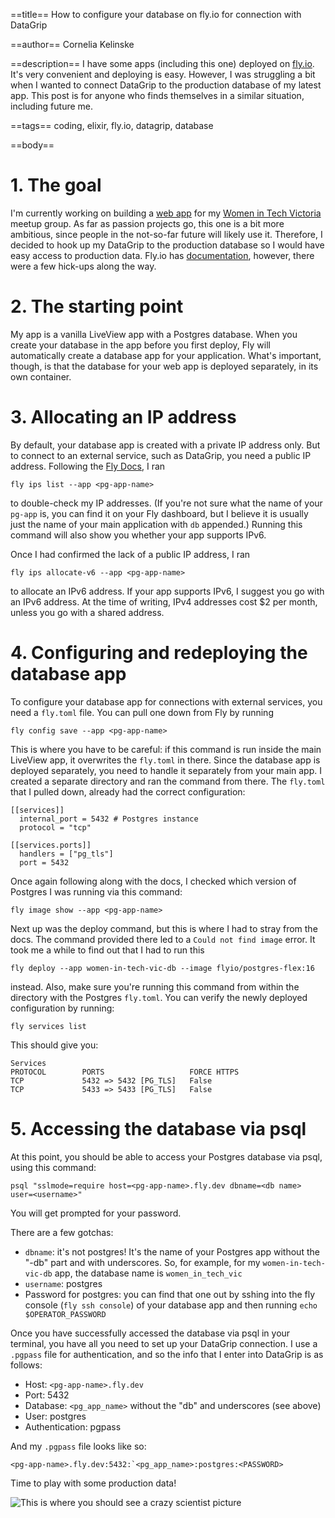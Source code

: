 ==title==
How to configure your database on fly.io for connection with DataGrip

==author==
Cornelia Kelinske

==description==
I have some apps (including this one) deployed on [fly.io](https://fly.io/). It's very convenient and deploying is easy. However, I was struggling a bit when I wanted to connect DataGrip to the production database of my latest app. This post is for anyone who finds themselves in a similar situation, including future me. 


==tags==
coding, elixir, fly.io, datagrip, database

==body==

# 1. The goal

I'm currently working on building a [web app](https://women-in-tech-vic.fly.dev/) for my [Women in Tech Victoria](https://www.meetup.com/women-in-tech-victoria/) meetup group.
As far as passion projects go, this one is a bit more ambitious, since people in the not-so-far future will likely use it.
Therefore, I decided to hook up my DataGrip to the production database so I would have easy access to production data. Fly.io has [documentation](https://fly.io/docs/postgres/connecting/connecting-external/),
however, there were a few hick-ups along the way.


# 2. The starting point

My app is a vanilla LiveView app with a Postgres database. When you create your database in the app before you first deploy,
Fly will automatically create a database app for your application. What's important, though, is that the database for
your web app is deployed separately, in its own container. 
 

# 3. Allocating an IP address

By default, your database app is created with a private IP address only. But to connect to an external service, such as DataGrip, you need a public IP address. Following the [Fly Docs](https://fly.io/docs/postgres/connecting/connecting-external/), I ran

```
fly ips list --app <pg-app-name>
```
to double-check my IP addresses. (If you're not sure what the name of your `pg-app` is, you
can find it on your Fly dashboard, but I believe it is usually just the name of your main application with `db` appended.) Running this command will 
also show you whether your app supports IPv6. 

Once I had confirmed the lack of a public IP address, I ran

```
fly ips allocate-v6 --app <pg-app-name>
```
to allocate an IPv6 address. If your app supports IPv6, I suggest
you go with an IPv6 address. At the time of writing, IPv4 addresses cost $2 per month, unless you go with a shared address.


# 4. Configuring and redeploying the database app 

To configure your database app for connections with external services, you need a `fly.toml` file. You can pull one down from
Fly by running 
```
fly config save --app <pg-app-name>
```
This is where you have to be careful: if this command is run inside the main 
LiveView app, it overwrites the `fly.toml` in there. Since the database app is deployed separately, you need to handle it separately from your main app.
I created a separate directory and ran the command from there. The `fly.toml` that I pulled down, already had the correct configuration:

```
[[services]]
  internal_port = 5432 # Postgres instance
  protocol = "tcp"

[[services.ports]]
  handlers = ["pg_tls"]
  port = 5432

```

Once again following along with the docs, I checked which version of Postgres I was running via this command:

```
fly image show --app <pg-app-name>
```

Next up was the deploy command, but this is where I had to stray from the docs. The command provided there led to a `Could not find image` error.
It took me a while to find out that I had to run this

```
fly deploy --app women-in-tech-vic-db --image flyio/postgres-flex:16
```
instead. Also, make sure you're running this command from within
the directory with the Postgres `fly.toml`. You can verify the newly deployed configuration by running: 

```
fly services list
```

 This should give you:

```
Services
PROTOCOL        PORTS                   FORCE HTTPS
TCP             5432 => 5432 [PG_TLS]   False
TCP             5433 => 5433 [PG_TLS]   False
```


# 5. Accessing the database via psql

At this point, you should be able to access your Postgres database via psql, using this command:

```
psql "sslmode=require host=<pg-app-name>.fly.dev dbname=<db name> user=<username>"
```

You will get prompted for your password.

There are a few gotchas:
*   `dbname`: it's not postgres! It's the name of your Postgres app without the "-db" part and with underscores. So, for example, for my `women-in-tech-vic-db` app, the database name is `women_in_tech_vic`
*   `username`: postgres
*   Password for postgres: you can find that one out by sshing into the fly console (`fly ssh console`) of your database app and then running `echo $OPERATOR_PASSWORD`

Once you have successfully accessed the database via psql in your terminal, you have all you need to set up your DataGrip connection.
I use a `.pgpass` file for authentication, and so the info that I enter into DataGrip is as follows:

*   Host: `<pg-app-name>.fly.dev`
*   Port: 5432
*   Database: `<pg_app_name>` without the "db" and underscores (see above)
*   User: postgres
*   Authentication: pgpass

And my `.pgpass` file looks like so:

```
<pg-app-name>.fly.dev:5432:`<pg_app_name>:postgres:<PASSWORD>
```

Time to play with some production data! 

![This is where you should see a crazy scientist picture](mouahahah-rire-diabolique.gif "MOUAHAHAH")










